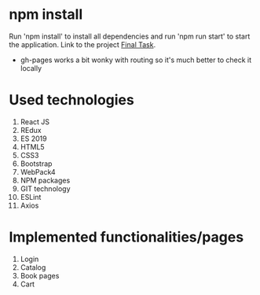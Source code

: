 # npm install

Run 'npm install' to install all dependencies and run 'npm run start' to start the application.
Link to the project [Final Task](https://katherinep.github.io/finalTask/).

- gh-pages works a bit wonky with routing so it's much better to check it locally

# Used technologies

1. React JS
2. REdux
3. ES 2019
4. HTML5
5. CSS3
6. Bootstrap
7. WebPack4
8. NPM paсkages
9. GIT technology
10. ESLint
11. Axios

# Implemented functionalities/pages

1. Login
2. Catalog
3. Book pages
4. Cart
